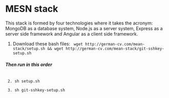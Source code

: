 # MESN stack
This stack is formed by four technologies where it takes the acronym: MongoDB as a database system, Node.js as a server system, Express as a server side framework and Angular as a client side framework.

1. Download these bash files:
``` wget http://german-cv.com/mean-stack/setup.sh && wget http://german-cv.com/mean-stack/git-sshkey-setup.sh```

##### Then run in this order
```

 2. sh setup.sh

 3. sh git-sshkey-setup.sh


